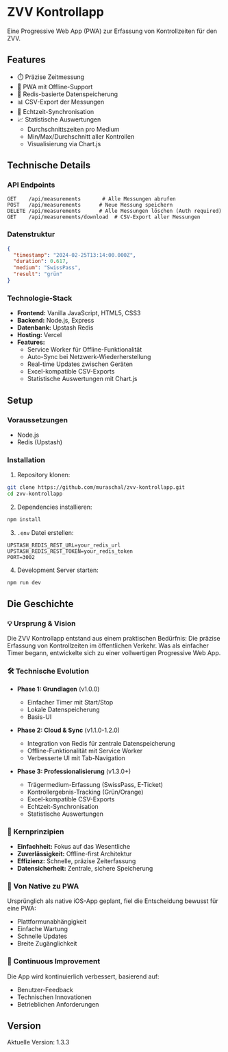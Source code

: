 # ZVV Kontrollapp

Eine Progressive Web App (PWA) zur Erfassung von Kontrollzeiten für den ZVV.

## Features
- ⏱️ Präzise Zeitmessung
- 📱 PWA mit Offline-Support
- 💾 Redis-basierte Datenspeicherung
- 📊 CSV-Export der Messungen
- 🔄 Echtzeit-Synchronisation
- 📈 Statistische Auswertungen
  - Durchschnittszeiten pro Medium
  - Min/Max/Durchschnitt aller Kontrollen
  - Visualisierung via Chart.js

## Technische Details

### API Endpoints
```
GET    /api/measurements       # Alle Messungen abrufen
POST   /api/measurements      # Neue Messung speichern
DELETE /api/measurements      # Alle Messungen löschen (Auth required)
GET    /api/measurements/download  # CSV-Export aller Messungen
```

### Datenstruktur
```json
{
  "timestamp": "2024-02-25T13:14:00.000Z",
  "duration": 0.617,
  "medium": "SwissPass",
  "result": "grün"
}
```

### Technologie-Stack
- **Frontend:** Vanilla JavaScript, HTML5, CSS3
- **Backend:** Node.js, Express
- **Datenbank:** Upstash Redis
- **Hosting:** Vercel
- **Features:**
  - Service Worker für Offline-Funktionalität
  - Auto-Sync bei Netzwerk-Wiederherstellung
  - Real-time Updates zwischen Geräten
  - Excel-kompatible CSV-Exports
  - Statistische Auswertungen mit Chart.js

## Setup

### Voraussetzungen
- Node.js
- Redis (Upstash)

### Installation
1. Repository klonen:
```bash
git clone https://github.com/muraschal/zvv-kontrollapp.git
cd zvv-kontrollapp
```

2. Dependencies installieren:
```bash
npm install
```

3. `.env` Datei erstellen:
```env
UPSTASH_REDIS_REST_URL=your_redis_url
UPSTASH_REDIS_REST_TOKEN=your_redis_token
PORT=3002
```

4. Development Server starten:
```bash
npm run dev
```

## Die Geschichte

### 💡 Ursprung & Vision
Die ZVV Kontrollapp entstand aus einem praktischen Bedürfnis: Die präzise Erfassung von Kontrollzeiten im öffentlichen Verkehr. Was als einfacher Timer begann, entwickelte sich zu einer vollwertigen Progressive Web App.

### 🛠 Technische Evolution
- **Phase 1: Grundlagen** (v1.0.0)
  - Einfacher Timer mit Start/Stop
  - Lokale Datenspeicherung
  - Basis-UI

- **Phase 2: Cloud & Sync** (v1.1.0-1.2.0)
  - Integration von Redis für zentrale Datenspeicherung
  - Offline-Funktionalität mit Service Worker
  - Verbesserte UI mit Tab-Navigation

- **Phase 3: Professionalisierung** (v1.3.0+)
  - Trägermedium-Erfassung (SwissPass, E-Ticket)
  - Kontrollergebnis-Tracking (Grün/Orange)
  - Excel-kompatible CSV-Exports
  - Echtzeit-Synchronisation
  - Statistische Auswertungen

### 🎯 Kernprinzipien
- **Einfachheit:** Fokus auf das Wesentliche
- **Zuverlässigkeit:** Offline-first Architektur
- **Effizienz:** Schnelle, präzise Zeiterfassung
- **Datensicherheit:** Zentrale, sichere Speicherung

### 📱 Von Native zu PWA
Ursprünglich als native iOS-App geplant, fiel die Entscheidung bewusst für eine PWA:
- Plattformunabhängigkeit
- Einfache Wartung
- Schnelle Updates
- Breite Zugänglichkeit

### 🔄 Continuous Improvement
Die App wird kontinuierlich verbessert, basierend auf:
- Benutzer-Feedback
- Technischen Innovationen
- Betrieblichen Anforderungen

## Version
Aktuelle Version: 1.3.3